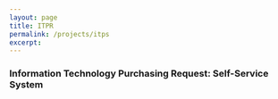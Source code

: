 ```yaml
---
layout: page
title: ITPR
permalink: /projects/itps
excerpt:
---
```


### Information Technology Purchasing Request: Self-Service System

